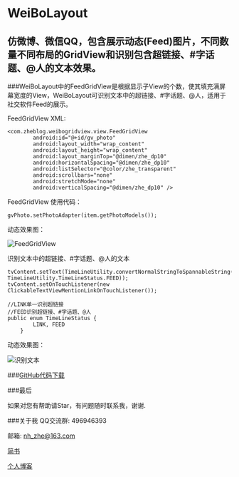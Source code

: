 # WeiBoLayout
仿微博、微信QQ，包含展示动态(Feed)图片，不同数量不同布局的GridView和识别包含超链接、#字话题、@人的文本效果。
---

###WeiBoLayout中的FeedGridView是根据显示子View的个数，使其填充满屏幕宽度的View，WeiBoLayout可识别文本中的超链接、#字话题、@人，适用于社交软件Feed的展示。


FeedGridView XML:

```
<com.zheblog.weibogridview.view.FeedGridView
        android:id="@+id/gv_photo"
        android:layout_width="wrap_content"
        android:layout_height="wrap_content"
        android:layout_marginTop="@dimen/zhe_dp10"
        android:horizontalSpacing="@dimen/zhe_dp10"
        android:listSelector="@color/zhe_transparent"
        android:scrollbars="none"
        android:stretchMode="none"
        android:verticalSpacing="@dimen/zhe_dp10" />
```

FeedGridView 使用代码：

```
gvPhoto.setPhotoAdapter(item.getPhotoModels());
```

动态效果图：

![FeedGridView](https://github.com/zhe525069676/WeiBoLayout/blob/master/gif/WeiBoGridView.gif)

识别文本中的超链接、#字话题、@人的文本

```
tvContent.setText(TimeLineUtility.convertNormalStringToSpannableString(item.getContent(), TimeLineUtility.TimeLineStatus.FEED));
tvContent.setOnTouchListener(new ClickableTextViewMentionLinkOnTouchListener());
```
```
//LINK单一识别超链接
//FEED识别超链接、#字话题、@人
public enum TimeLineStatus {
        LINK, FEED
    }
```
动态效果图：

![识别文本](http://7xom0g.com1.z0.glb.clouddn.com/Untitled.gif)

###[GitHub代码下载](https://github.com/zhe525069676/WeiBoLayout)

###最后

如果对您有帮助请Star，有问题随时联系我，谢谢.

###关于我
QQ交流群: 496946393

邮箱: nh_zhe@163.com

[简书](http://www.jianshu.com/users/550d52af9d72/latest_articles)

[个人博客](http://www.zheblog.com)